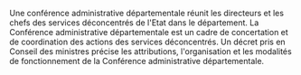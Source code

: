 Une conférence administrative départementale réunit les directeurs et les chefs des services déconcentrés de l'Etat dans le département.
La Conférence administrative départementale est un cadre de concertation et de coordination des actions des services déconcentrés.
Un décret pris en Conseil des ministres précise les attributions, l'organisation et les modalités de fonctionnement de la Conférence administrative départementale.